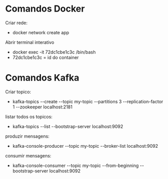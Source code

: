 # Comandos Docker
Criar rede:
- docker network create app

 Abrir terminal interativo
- docker exec -it 72dc1cbe1c3c /bin/bash
- 72dc1cbe1c3c  = id do container

# Comandos Kafka
Criar topico:
- kafka-topics --create --topic my-topic --partitions 3 --replication-factor 1 --zookeeper localhost:2181


listar todos os topicos:
- kafka-topics --list --bootstrap-server localhost:9092


produzir mensagens:
- kafka-console-producer --topic my-topic --broker-list localhost:9092

consumir mensagens:
- kafka-console-consumer --topic my-topic --from-beginning --bootstrap-server localhost:9092


